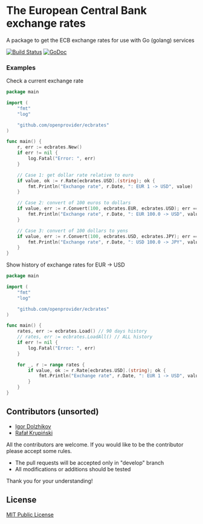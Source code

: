 The European Central Bank exchange rates
========================================

A package to get the ECB exchange rates for use with Go (golang) services

[![Build Status](https://travis-ci.org/openprovider/ecbrates.svg?branch=master)](https://travis-ci.org/openprovider/ecbrates)
[![GoDoc](https://godoc.org/github.com/openprovider/ecbrates?status.svg)](https://godoc.org/github.com/openprovider/ecbrates)

### Examples

Check a current exchange rate
```go
package main

import (
	"fmt"
	"log"

	"github.com/openprovider/ecbrates"
)

func main() {
	r, err := ecbrates.New()
	if err != nil {
		log.Fatal("Error: ", err)
	}

	// Case 1: get dollar rate relative to euro
	if value, ok := r.Rate[ecbrates.USD].(string); ok {
		fmt.Println("Exchange rate", r.Date, ": EUR 1 -> USD", value)
	}

	// Case 2: convert of 100 euros to dollars
	if value, err := r.Convert(100, ecbrates.EUR, ecbrates.USD); err == nil {
		fmt.Println("Exchange rate", r.Date, ": EUR 100.0 -> USD", value)
	}

	// Case 3: convert of 100 dollars to yens
	if value, err := r.Convert(100, ecbrates.USD, ecbrates.JPY); err == nil {
		fmt.Println("Exchange rate", r.Date, ": USD 100.0 -> JPY", value)
	}
}
```

Show history of exchange rates for EUR -> USD
```go
package main

import (
	"fmt"
	"log"

	"github.com/openprovider/ecbrates"
)

func main() {
	rates, err := ecbrates.Load() // 90 days history
	// rates, err := ecbrates.LoadAll() // ALL history
	if err != nil {
		log.Fatal("Error: ", err)
	}

	for _, r := range rates {
		if value, ok := r.Rate[ecbrates.USD].(string); ok {
			fmt.Println("Exchange rate", r.Date, ": EUR 1 -> USD", value)
		}
	}
}
```

## Contributors (unsorted)

 - [Igor Dolzhikov](https://github.com/takama)
 - [Rafał Krupiński](https://github.com/rafalkrupinski)

All the contributors are welcome. If you would like to be the contributor please accept some rules.
- The pull requests will be accepted only in "develop" branch
- All modifications or additions should be tested

Thank you for your understanding!


## License

[MIT Public License](https://github.com/openprovider/ecbrates/blob/master/LICENSE)

